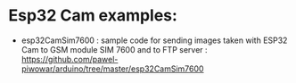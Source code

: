 # Esp32 Cam examples:
- esp32CamSim7600 : sample code for sending images taken with ESP32 Cam to GSM module SIM 7600 and to FTP server : https://github.com/pawel-piwowar/arduino/tree/master/esp32CamSim7600

